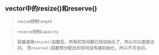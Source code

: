 <!--
 * @Author: your name
 * @Date: 2020-12-18 20:41:53
 * @LastEditTime: 2020-12-19 00:22:30
 * @LastEditors: Please set LastEditors
 * @Description: In User Settings Edit
 * @FilePath: \chapter5\readme.md
-->


## vector中的resize()和reserve()
>`resize`控制`length`

>`reserve`控制`capacity`

>容器调用`resize()`函数后，所有的空间都已经初始化了，所以可以直接访问。
>而`reserve()`函数预分配出的空间没有被初始化，所以不可访问。
